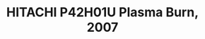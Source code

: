 ---
ee_id: '173'
site: '1'
type: '2'
long_id: 2007-033 HITACHI P42H01U Plasma Burn
url: 2007-033-hitachi-p42h01u-plasma-burn
title: HITACHI P42H01U Plasma Burn, 2007
year: '2007'
medium: HITACHI P42H01 and DVD player
commission:
dims:
pitch: "​Label information being burned into a plasma monitor."
ps:
live_url:
related:
youtube:
imgs: burn-2007-033-full-1-database-unknown_1.jpg
subheading:
display_year: '2007'
download:
add_credit:
add_credits:
related_code:
layout: things-i-made
---